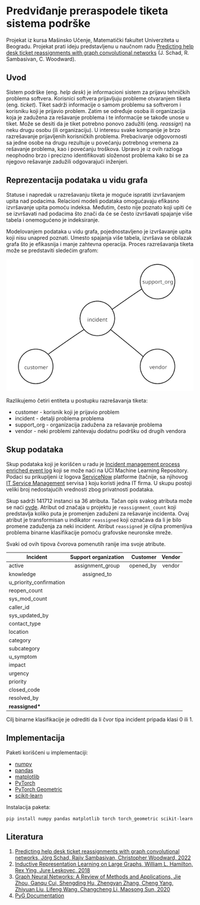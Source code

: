 # Predviđanje preraspodele tiketa sistema podrške

Projekat iz kursa Mašinsko Učenje, Matematički fakultet Univerziteta u Beogradu. Projekat prati ideju predstavljenu u naučnom radu [Predicting help desk ticket reassignments with graph convolutional
networks](https://www.sciencedirect.com/science/article/pii/S2666827021001195) (J. Schad, R. Sambasivan, C. Woodward).

## Uvod

Sistem podrške (eng. _help desk_) je informacioni sistem za prijavu tehničkih problema softvera. Korisnici softvera prijavljuju probleme otvaranjem tiketa (eng. _ticket_). Tiket sadrži informacije o samom problemu sa softverom i korisniku koji je prijavio problem. Zatim se određuje osoba ili organizacija koja je zadužena za rešavanje problema i te informacije se takođe unose u tiket. Može se desiti da je tiket potrebno ponovo zadužiti (eng. _reassign_) na neku drugu osobu (ili organizaciju). U interesu svake kompanije je brzo razrešavanje prijavljenih korisničkih problema. Prebacivanje odgovornosti sa jedne osobe na drugu rezultuje u povećanju potrebnog vremena za rešavanje problema, kao i povećanju troškova. Upravo je iz ovih razloga neophodno brzo i precizno identifikovati složenost problema kako bi se za njegovo rešavanje zadužili odgovarajući inženjeri.

## Reprezentacija podataka u vidu grafa

Statuse i napredak u razrešavanju tiketa je moguće ispratiti izvršavanjem upita nad podacima. Relacioni modeli podataka omogućavaju efikasno izvršavanje upita pomoću indeksa. Međutim, često nije poznato koji upiti će se izvršavati nad podacima što znači da će se često izvršavati spajanje više tabela i onemogućeno je indeksiranje.

Modelovanjem podataka u vidu grafa, pojednostavljeno je izvršavanje upita koji nisu unapred poznati. Umesto spajanja više tabela, izvršava se obilazak grafa što je efikasnija i manje zahtevna operacija.
Proces razrešavanja tiketa može se predstaviti sledećim grafom:

![incident_graph](assets/incident_graph.png)

Razlikujemo četiri entiteta u postupku razrešavanja tiketa:

- customer - korisnik koji je prijavio problem
- incident - detalji problema problema
- support_org - organizacija zadužena za rešavanje problema
- vendor - neki problemi zahtevaju dodatnu podršku od drugih vendora

## Skup podataka

Skup podataka koji je korišćen u radu je [Incident management process enriched event log](https://archive.ics.uci.edu/dataset/498/incident+management+process+enriched+event+log) koji se može naći na UCI Machine Learning Repository. Podaci su prikupljeni iz logova [ServiceNow](https://www.servicenow.com/now-platform.html) platforme (tačnije, sa njihovog [IT Service Management](https://www.servicenow.com/products/itsm.html) servisa ) koju koristi jedna IT firma. U skupu postoji veliki broj nedostajućih vrednosti zbog privatnosti podataka.

Skup sadrži 141712 instanci sa 36 atributa. Tačan opis svakog atributa može se naći [ovde](https://archive.ics.uci.edu/dataset/498/incident+management+process+enriched+event+log). Atribut od značaja u projektu je `reassignment_count` koji predstavlja koliko puta je promenjen zaduženi za rešavanje incidenta. Ovaj atribut je transformisan u indikator `reassigned` koji označava da li je bilo promene zaduženja za neki incident. Atribut `reassigned` je ciljna promenljiva problema binarne klasifikacije pomoću grafovske neuronske mreže.

Svaki od ovih tipova čvorova pomenutih ranije ima svoje atribute.

| Incident                | Support organization |  Customer | Vendor |
| ----------------------- | :------------------: | --------: | :----: |
| active                  |   assignment_group   | opened_by | vendor |
| knowledge               |     assigned_to      |           |        |
| u_priority_confirmation |                      |           |        |
| reopen_count            |                      |           |        |
| sys_mod_count           |                      |           |        |
| caller_id               |                      |           |        |
| sys_updated_by          |                      |           |        |
| contact_type            |                      |           |        |
| location                |                      |           |        |
| category                |                      |           |        |
| subcategory             |                      |           |        |
| u_symptom               |                      |           |        |
| impact                  |                      |           |        |
| urgency                 |                      |           |        |
| priority                |                      |           |        |
| closed_code             |                      |           |        |
| resolved_by             |                      |           |        |
| **reassigned\***        |                      |           |        |

Cilj binarne klasifikacije je odrediti da li čvor tipa incident pripada klasi 0 ili 1.

## Implementacija

Paketi korišćeni u implementaciji:
- [numpy](https://numpy.org/doc/stable/)
- [pandas](https://pandas.pydata.org/docs/)
- [matplotlib](https://matplotlib.org/stable/index.html)
- [PyTorch](https://pytorch.org/docs/stable/index.html)
- [PyTorch Geometric](https://pytorch-geometric.readthedocs.io/en/latest/)
- [scikit-learn](https://scikit-learn.org/stable/modules/classes.html)

Instalacija paketa:
```
pip install numpy pandas matplotlib torch torch_geometric scikit-learn
```

## Literatura

1. [Predicting help desk ticket reassignments with graph convolutional networks, Jörg Schad, Rajiv Sambasivan, Christopher Woodward, 2022](https://www.sciencedirect.com/science/article/pii/S2666827021001195)
2. [Inductive Representation Learning on Large Graphs, William L. Hamilton, Rex Ying, Jure Leskovec, 2018](https://arxiv.org/abs/1706.02216)
3. [Graph Neural Networks: A Review of Methods and Applications, Jie Zhou, Ganqu Cui, Shengding Hu, Zhengyan Zhang, Cheng Yang, Zhiyuan Liu, Lifeng Wang, Changcheng Li, Maosong Sun, 2020](https://arxiv.org/abs/1812.08434)
4. [PyG Documentation](https://pytorch-geometric.readthedocs.io/en/latest/)